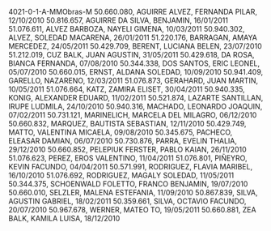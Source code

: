 4021-0-1-A-MMObras-M
50.660.080, AGUIRRE ALVEZ, FERNANDA PILAR, 12/10/2010
50.816.657, AGUIRRE DA SILVA, BENJAMIN, 16/01/2011
51.076.611, ALVEZ BARBOZA, NAYELI GIMENA, 10/03/2011
50.940.302, ALVEZ, SOLEDAD MACARENA, 26/01/2011
51.220.176, BARRAGAN, AMAYA MERCEDEZ, 24/05/2011
50.429.709, BERENT, LUCIANA BELEN, 23/07/2010
51.212.019, CUZ BALK, JUAN AGUSTIN, 31/05/2011
50.429.618, DA ROSA, BIANCA FERNANDA, 07/08/2010
50.344.338, DOS SANTOS, ERIC LEONEL, 05/07/2010
50.660.015, ERNST, ALDANA SOLEDAD, 10/09/2010
50.941.409, GARELLO, NAZARENO, 12/03/2011
51.076.873, GERAHARD, JUAN MARTIN, 10/05/2011
51.076.664, KATZ, ZAMIRA ELISET, 30/04/2011
50.940.335, KONIG, ALEXANDER EDUARD, 11/02/2011
50.521.874, LAZARTE SANTILLAN, IRUPE LUDMILA, 24/10/2010
50.940.316, MACHADO, LEONARDO JOAQUIN, 07/02/2011
50.731.121, MARINELICH, MARCELA DEL MILAGRO, 06/12/2010
50.660.832, MARQUEZ, BAUTISTA SEBASTIAN, 12/11/2010
50.429.749, MATTO, VALENTINA MICAELA, 09/08/2010
50.345.675, PACHECO, ELEASAR DAMIAN, 06/07/2010
50.730.876, PARRA, EVELIN THALIA, 29/12/2010
50.660.852, PELEPIUK FERSTER, PABLO KAIAN, 26/11/2010
51.076.623, PEREZ, EROS VALENTINO, 11/04/2011
51.076.801, PIÑEYRO, KEVIN FACUNDO, 04/04/2011
50.571.991, RODRIGUEZ, FLAVIA MARIBEL, 16/10/2010
51.076.692, RODRIGUEZ, MAGALY SOLEDAD, 11/05/2011
50.344.375, SCHOENWALD FOLETTO, FRANCO BENJAMIN, 19/07/2010
50.660.010, SELZLER, MALENA ESTEFANIA, 11/09/2010
50.867.839, SILVA, AGUSTIN GABRIEL, 18/02/2011
50.359.661, SILVA, OCTAVIO FACUNDO, 20/07/2010
50.967.678, WERNER, MATEO TO, 19/05/2011
50.660.881, ZEA BALK, KAMILA LUISA, 18/12/2010